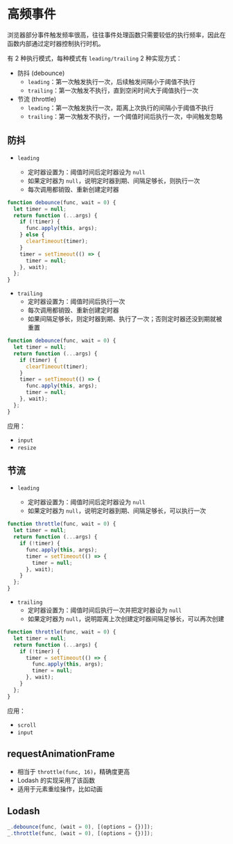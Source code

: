 # 高频事件

浏览器部分事件触发频率很高，往往事件处理函数只需要较低的执行频率，因此在函数内部通过定时器控制执行时机。

有 2 种执行模式，每种模式有 `leading/trailing` 2 种实现方式：

- 防抖 (debounce)
  - `leading`：第一次触发执行一次，后续触发间隔小于阈值不执行
  - `trailing`：第一次触发不执行，直到空闲时间大于阈值执行一次
- 节流 (throttle)
  - `leading`：第一次触发执行一次，距离上次执行的间隔小于阈值不执行
  - `trailing`：第一次触发不执行，一个阈值时间后执行一次，中间触发忽略

## 防抖

- `leading`

  - 定时器设置为：阈值时间后定时器设为 `null`
  - 如果定时器为 `null`，说明定时器到期、间隔足够长，则执行一次
  - 每次调用都销毁、重新创建定时器

```js
function debounce(func, wait = 0) {
  let timer = null;
  return function (...args) {
    if (!timer) {
      func.apply(this, args);
    } else {
      clearTimeout(timer);
    }
    timer = setTimeout(() => {
      timer = null;
    }, wait);
  };
}
```

- `trailing`
  - 定时器设置为：阈值时间后执行一次
  - 每次调用都销毁、重新创建定时器
  - 如果间隔足够长，则定时器到期、执行了一次；否则定时器还没到期就被重置

```js
function debounce(func, wait = 0) {
  let timer = null;
  return function (...args) {
    if (timer) {
      clearTimeout(timer);
    }
    timer = setTimeout(() => {
      func.apply(this, args);
      timer = null;
    }, wait);
  };
}
```

应用：

- `input`
- `resize`

## 节流

- `leading`

  - 定时器设置为：阈值时间后定时器设为 `null`
  - 如果定时器为 `null`，说明定时器到期、间隔足够长，可以执行一次

```js
function throttle(func, wait = 0) {
  let timer = null;
  return function (...args) {
    if (!timer) {
      func.apply(this, args);
      timer = setTimeout(() => {
        timer = null;
      }, wait);
    }
  };
}
```

- `trailing`
  - 定时器设置为：阈值时间后执行一次并把定时器设为 `null`
  - 如果定时器为 `null`，说明距离上次创建定时器间隔足够长，可以再次创建

```js
function throttle(func, wait = 0) {
  let timer = null;
  return function (...args) {
    if (!timer) {
      timer = setTimeout(() => {
        func.apply(this, args);
        timer = null;
      }, wait);
    }
  };
}
```

应用：

- `scroll`
- `input`

## requestAnimationFrame

- 相当于 `throttle(func, 16)`，精确度更高
- Lodash 的实现采用了该函数
- 适用于元素重绘操作，比如动画

## Lodash

```js
_.debounce(func, (wait = 0), [(options = {})]);
_.throttle(func, (wait = 0), [(options = {})]);
```
